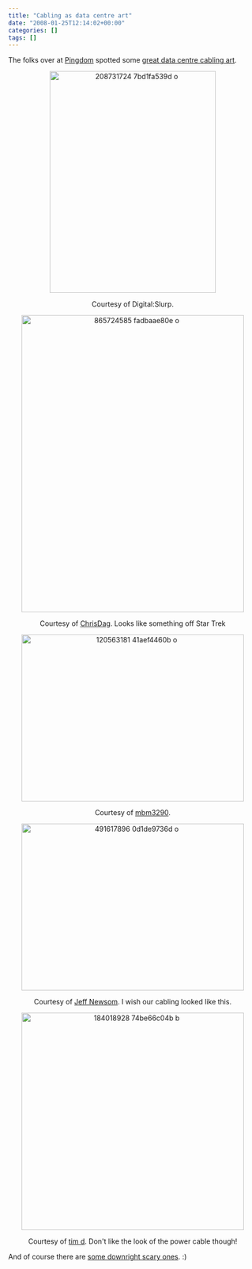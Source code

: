 ```yaml
---
title: "Cabling as data centre art"
date: "2008-01-25T12:14:02+00:00"
categories: []
tags: []
---
```


The folks over at <a href="http://royal.pingdom.com/">Pingdom</a> spotted some <a href="http://royal.pingdom.com/?p=240">great data centre cabling art</a>.
<p align="center"><img src="http://techteapot.com/wp-content/uploads/2008/01/208731724-7bd1fa539d-o.jpg" alt="208731724 7bd1fa539d o" width="336" height="448" /></p>
<p align="center">Courtesy of Digital:Slurp.</p>
<p align="center"><img src="http://techteapot.com/wp-content/uploads/2008/01/865724585-fadbaae80e-o.jpg" alt="865724585 fadbaae80e o" width="450" height="600" /></p>
<p align="center">Courtesy of <a href="http://flickr.com/photos/chrisdag/865724585/">ChrisDag</a>. Looks like something off Star Trek</p>
<p align="center"><img src="http://techteapot.com/wp-content/uploads/2008/01/120563181-41aef4460b-o.jpg" alt="120563181 41aef4460b o" width="450" height="337" /></p>
<p align="center">Courtesy of <a href="http://www.flickr.com/photos/mbm3290/120563181/">mbm3290</a>.</p>
<p align="center"><img src="http://techteapot.com/wp-content/uploads/2008/01/491617896-0d1de9736d-o.jpg" alt="491617896 0d1de9736d o" width="450" height="337" /></p>
<p align="center">Courtesy of <a href="http://www.flickr.com/photos/42629356@N00/491617896/">Jeff Newsom</a>. I wish our cabling looked like this.</p>
<p align="center"><img src="http://techteapot.com/wp-content/uploads/2008/01/184018928-74be66c04b-b.jpg" alt="184018928 74be66c04b b" width="450" height="439" /></p>
<p align="center">Courtesy of <a href="http://flickr.com/photos/tim_d/184018928/">tim d</a>. Don't like the look of the power cable though!</p>
And of course there are <a href="http://www.vibrant.com/cable-messes.php">some downright scary ones</a>. :)
